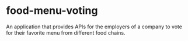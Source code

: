 # food-menu-voting
An application that provides APIs for the employers of a company to vote for their favorite menu from different food chains.
